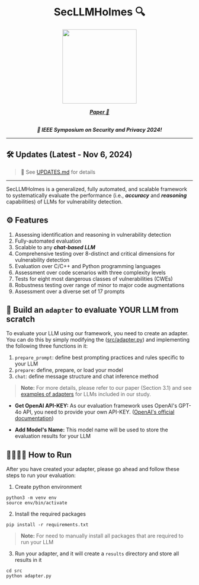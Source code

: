 <div align="center">
  <p>
    <h1>SecLLMHolmes 🔍</h1>
    <img src="https://github.com/user-attachments/assets/de8ef359-3475-4882-bd1e-d245aa6f081b" width="200" height="200" />
  </p>
</div>

<div align="center">
  <a href="https://arxiv.org/abs/2312.12575">
    <b><em>Paper 🔗</em></b>
  </a>
  <br></br>
  <p>
    <b><em>🎉 IEEE Symposium on Security and Privacy 2024!</em></b>
  </p>
</div>
<hr>

## 🛠️ Updates (Latest - Nov 6, 2024)
> 🚨 See [UPDATES.md](https://github.com/saadullah01/SecLLMHolmes/blob/main/UPDATES.md) for details

<hr>

SecLLMHolmes is a generalized, fully automated, and scalable framework to systematically evaluate the performance (i.e., ***accuracy*** and ***reasoning*** capabilities) of LLMs for vulnerability detection.

## ⚙️ Features
1. Assessing identification and reasoning in vulnerability detection
2. Fully-automated evaluation
3. Scalable to any ***chat-based LLM***
4. Comprehensive testing over 8-distinct and critical dimensions for vulnerability detection
5. Evaluation over C/C++ and Python programming languages
6. Assessment over code scenarios with three complexity levels
7. Tests for eight most dangerous classes of vulnerabilities (CWEs)
8. Robustness testing over range of minor to major code augmentations
9. Assessment over a diverse set of 17 prompts

## 🔬 Build an `adapter` to evaluate YOUR LLM from scratch
To evaluate your LLM using our framework, you need to create an adapter. You can do this by simply modifying the ([src/adapter.py](https://github.com/saadullah01/SecLLMHolmes/blob/main/src/adapter.py)) and implementing the following three functions in it:

1. `prepare_prompt`: define best prompting practices and rules specific to your LLM
2. `prepare`: define, prepare, or load your model
3. `chat`: define message structure and chat inference method

> **Note:** For more details, please refer to our paper (Section 3.1) and see [examples of adapters](https://github.com/saadullah01/SecLLMHolmes/tree/main/adapter-examples) for LLMs included in our study.

* **Get OpenAI API-KEY:** As our evaluation framework uses OpenAI's GPT-4o API, you need to provide your own API-KEY. ([OpenAI's official documentation](https://platform.openai.com/docs/quickstart/step-2-set-up-your-api-key))

* **Add Model's Name:** This model name will be used to store the evaluation results for your LLM

## 🏃🏽‍♂️‍➡️ How to Run
After you have created your adapter, please go ahead and follow these steps to run your evaluation:

1. Create python environment
```
python3 -m venv env
source env/bin/activate
```
2. Install the required packages
```
pip install -r requirements.txt
```
> **Note:** For need to manually install all packages that are required to run your LLM
3. Run your adapter, and it will create a `results` directory and store all results in it
```
cd src
python adapter.py
```

